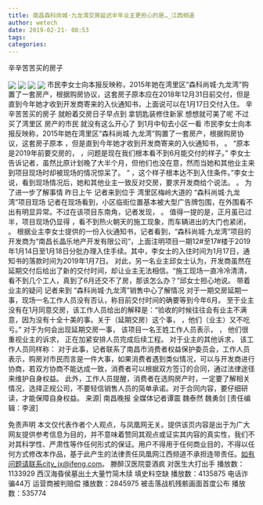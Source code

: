 ```yaml
---
title: 南昌森科尚城·九龙湾交房延迟半年业主更担心的是…_江西频道
author: wetech
date: 2019-02-21- 08:53
tags: 
categories: 
---
```

辛辛苦苦买的房子
<!-- more -->
                
<img align="center" border="0" src="http://p2.ifengimg.com/fck/2019_08/8b34909f763030d_w604_h809.jpg" />
                
<img align="center" border="0" src="http://p2.ifengimg.com/fck/2019_08/6a464f04ecd761f_w1080_h809.jpg" />
            
<img align="center" border="0" src="http://p2.ifengimg.com/fck/2019_08/f831b7d5b4fef3d_w1080_h795.jpg" />
<img align="center" border="0" src="http://p2.ifengimg.com/a/2016/0810/204c433878d5cf9size1_w16_h16.png" />
市民李女士向本报反映称，2015年她在湾里区“森科尚城·九龙湾”购置了一套房产，根据购房协议，这套房子原本应在2018年12月31日前交付，但是直到今年她才收到开发商寄来的入伙通知书，上面说可以在1月17日交付入住。
辛辛苦苦买的房子
就盼着交房日子早点到
拿钥匙装修住新家
想想就可美了呢
不过买了湾里区
房产的市民
就没有这么开心了
到1月中旬去小区一看
市民李女士向本报反映称，2015年她在湾里区“森科尚城·九龙湾”购置了一套房产，根据购房协议，这套房子原本
，但是直到今年她才收到开发商寄来的入伙通知书，
。
“原本是2019年前要交房的，
，问题是现在我们根本看不到6月能交付的样子。”
李女士告诉记者，虽然比原计划晚了大半个月，但他们也没在意，然而当她和其他业主来到项目现场时却被现场的情况惊呆了。
“
，这个样子根本达不到入住条件。”李女士说，看到现场情况后，她和其他业主一致反对交房，要求开发商给个说法。
。
为了进一步了解事情
昨日上午
记者来到位于
湾里区梅岭大道的
“森科尚城·九龙湾”项目现场
记者在现场看到，小区临街位置基本被大型广告牌包围，在外围看不出有明显异常。不过在该项目东南角，记者发现，
。
值得一提的是，正月虽已过半，项目现场仍显得
，看不到热火朝天的施工现象，而车辆进出的大门也紧闭，
。
根据业主李女士提供的一份入伙通知书，记者看到，“森科尚城·九龙湾”项目的开发商为“南昌长晶乐地产开发有限公司”，上面注明项目一期12#至17#楼于2019年1月14日至1月18日分批办理入住手续。其中，李女士的入住时间为1月17日，通知书的落款时间为2019年1月7日。
对此，另一名业主邱女士认为，开发商虽然在延期交付后给出了新的交付时间，却让业主无法相信。“施工现场一直冷冷清清，看不到几个工人，真到了6月还交不了房，那该怎么办？”邱女士担心地说。
带着业主的疑问
记者来到
“森科尚城·九龙湾”销售中心了解情况
对于一期交房延期一事，现场一名工作人员没有否认，称目前交付时间的确要等到今年6月。
至于业主没有在1月同意交房，该工作人员给出的解释是：“验收的时候往往会有业主不满意，因为没有十全十美的事。关于（延期交房）这个事，
，他们（业主）又不吃亏。”
对于为何会出现延期交房一事，
该项目一名王姓工作人员表示，
，
他们很重视业主的诉求，
正在加紧安排人员完成后续工程。
对于业主的其他诉求，
该工作人员同样称：
对于此事，记者联系了南昌市消费者权益保护委员会，工作人员表示，购房对市民而言是一件大事，如果消费者遇到类似情况，可以与开发商进行协商，若双方协商不能达成一致，消费者可以根据双方签订的合同，通过法律途径来维护自身权益。
此外，工作人员提醒，消费者在选购房产时，一定要了解相关情况，选择正规公司，不要轻信销售人员的简单承诺。对于合同内容，要仔细研读，才能保障自身权益。
来源| 南昌晚报
全媒体记者谭震 魏泰然 魏勇剑
[责任编辑：李波]
            
免责声明
本文仅代表作者个人观点，与凤凰网无关。提供该页内容是出于为广大网友提供参考信息为目的，并不意味着赞同其观点或证实其内容的真实性，我们不对其科学性、严肃性等作任何形式的保证。用户不得用于任何商业目的，不得以任何方式修改本作品，基于此产生的法律责任凤凰网江西频道不承担连带责任。如有问题请联系city_jx@ifeng.com。
滕醉汉医院耍酒疯 对医生大打出手
播放数：1133929
西汉海昏侯墓出土大量竹简木牍 填史料空缺
播放数：4135875
电话诈骗44万 运营商被判赔偿
播放数：2845975
被击落战机残骸画面首度公布
播放数：535774
